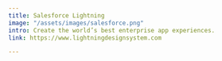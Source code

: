 ```yaml
---
title: Salesforce Lightning
image: "/assets/images/salesforce.png"
intro: Create the world’s best enterprise app experiences.
link: https://www.lightningdesignsystem.com

---
```

